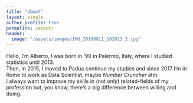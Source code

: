 ```yaml
---
title: "about"
layout: single
author_profile: true
permalink: /about/
header:
  image: "/assets/images/IMG_20180811_102013_2.jpg"
---
```



Hello, I’m Alberto, I was born in ‘90 in Palermo, Italy, 
where I studied statistics until 2013.  
Then, in 2015, I moved to Padua continue my studies and 
since 2017 I’m in Rome to work as Data Scientist, maybe *Number Cruncher* atm.  
I always want to improve my skills in (not only) related-fields of my profession but, 
you know, there’s a big difference between willing and doing.
